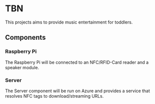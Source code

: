 # TBN

This projects aims to provide music entertainment for toddlers.

## Components

### Raspberry Pi

The Raspberry Pi will be connected to an NFC/RFID-Card reader and a speaker module.


### Server

The Server component will be run on Azure and provides a service that resolves NFC tags to download/streaming URLs.
